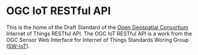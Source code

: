 # OGC IoT RESTful API

This is the home of the Draft Standard of the [Open Geospatial Consortium](www.opengeospatial.org/) Internet of Things RESTful API.  The OGC IoT RESTful API is a work from the OGC Sensor Web Interface for Internet of Things Standards Woring Group ([SW-IoT](http://www.opengeospatial.org/projects/groups/sweiotswg)).
